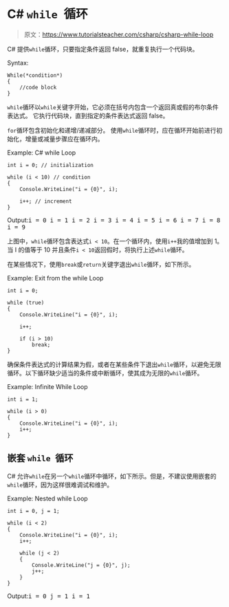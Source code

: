 # C# `while `循环

> 原文：<https://www.tutorialsteacher.com/csharp/csharp-while-loop>

C# 提供`while`循环，只要指定条件返回 false，就重复执行一个代码块。

Syntax:

```
While(*condition*)
{
    //code block
}
```

`while`循环以`while`关键字开始，它必须在括号内包含一个返回真或假的布尔条件表达式。 它执行代码块，直到指定的条件表达式返回 false。

`for`循环包含初始化和递增/递减部分。 使用`while`循环时，应在循环开始前进行初始化，增量或减量步骤应在循环内。

Example: C# while Loop

```
int i = 0; // initialization

while (i < 10) // condition
{
    Console.WriteLine("i = {0}", i);

    i++; // increment
} 
```

Output:<samp>i = 0
i = 1
i = 2
i = 3
i = 4
i = 5
i = 6
i = 7
i = 8
i = 9</samp>

上图中，`while`循环包含表达式`i < 10`。在一个循环内，使用`i++`我的值增加到 1。当 I 的值等于 10 并且条件`i < 10`返回假时，将执行上述`while`循环。

在某些情况下，使用`break`或`return`关键字退出`while`循环，如下所示。

Example: Exit from the while Loop

```
int i = 0;

while (true)
{
    Console.WriteLine("i = {0}", i);

    i++;

    if (i > 10)
        break;
} 
```

确保条件表达式的计算结果为假，或者在某些条件下退出`while`循环，以避免无限循环。以下循环缺少适当的条件或中断循环，使其成为无限的`while`循环。

Example: Infinite While Loop

```
int i = 1;

while (i > 0)
{
    Console.WriteLine("i = {0}", i);
    i++;
} 
```

## 嵌套 `while `循环

C# 允许`while`在另一个`while`循环中循环，如下所示。但是，不建议使用嵌套的`while`循环，因为这样很难调试和维护。

Example: Nested while Loop

```
int i = 0, j = 1;

while (i < 2)
{
    Console.WriteLine("i = {0}", i);
    i++;

    while (j < 2)
    {
        Console.WriteLine("j = {0}", j);
        j++;
    }
} 
```

Output:<samp>i = 0
j = 1
i = 1</samp>